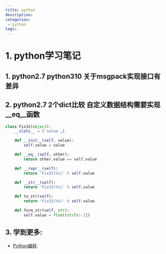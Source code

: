 ```yaml
---
title: python
description:
categories:
 - python
tags:
---
```


# 1. python学习笔记

## 1. python2.7 python310 关于msgpack实现接口有差异

## 2. python2.7 2个dict比较 自定义数据结构需要实现__eq__函数
```python
class Fix32(object):
	__slots__ = ('value',)

	def __init__(self, value):
		self.value = value

	def __eq__(self, other):
		return other.value == self.value

	def __repr__(self):
		return 'Fix32(%s)' % self.value

	def __str__(self):
		return 'Fix32(%s)' % self.value

	def to_str(self):
		return 'Fix32(%s)' % self.value

	def form_str(self, str):
		self.value = float(str[6:-1])
```

## 3. 学到更多:
- [Python编程](https://www.scaler.com/topics/python/).
